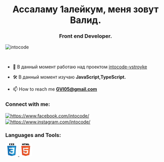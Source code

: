 <h1 align="center">Ассаламу 1алейкум, меня зовут Валид.</h1>
<h3 align="center">Front end Developer.</h3>

<p align="left"> <img src="https://komarev.com/ghpvc/?username=intocode&label=Посмотрели%30профиль&color=0e75b6&style=flat" alt="intocode" width=350 /> </p>

<p align="left"> <a href="https://twitter.com/" target="blank"><img src="https://img.shields.io/twitter/follow/?logo=twitter&style=for-the-badge" alt="" /></a> </p>

- 💼 В данный момент работаю над проектом [intocode-vstroyke](https://github.com/32av32/intocode-vstroyke)

- 🛠️ В данный момент изучаю **JavaScript,TypeScript.**

- 📫 How to reach me **GVI05@gmail.com**

<h3 align="left">Connect with me:</h3>
<p align="left">
<a href="https://fb.com/https://www.facebook.com/intocode/" target="blank"><img align="center" src="https://raw.githubusercontent.com/rahuldkjain/github-profile-readme-generator/master/src/images/icons/Social/facebook.svg" alt="https://www.facebook.com/intocode/" height="30" width="40" /></a>
<a href="https://instagram.com/https://www.instagram.com/intocode/" target="blank"><img align="center" src="https://raw.githubusercontent.com/rahuldkjain/github-profile-readme-generator/master/src/images/icons/Social/instagram.svg" alt="https://www.instagram.com/intocode/" height="30" width="40" /></a>
</p>

<h3 align="left">Languages and Tools:</h3>
<p align="left"> <a href="https://www.w3schools.com/css/" target="_blank" rel="noreferrer"> <img src="https://raw.githubusercontent.com/devicons/devicon/master/icons/css3/css3-original-wordmark.svg" alt="css3" width="40" height="40"/> </a> <a href="https://www.w3.org/html/" target="_blank" rel="noreferrer"> <img src="https://raw.githubusercontent.com/devicons/devicon/master/icons/html5/html5-original-wordmark.svg" alt="html5" width="40" height="40"/> </a> </p>

